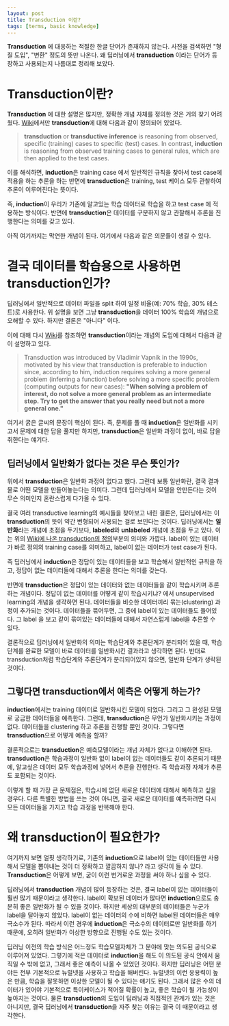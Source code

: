 ```yaml
---
layout: post
title: Transduction 이란?
tags: [terms, basic knowledge]
---
```


**Transduction** 에 대응하는 적절한 한글 단어가 존재하지 않는다. 사전을 검색하면 "형질 도입", "변환" 정도의 뜻만 나온다. 왜 딥러닝에서 **transduction** 이라는 단어가 등장하고 사용되는지 나름대로 정리해 보았다.

# Transduction이란?

**Transduction** 에 대한 설명은 많지만, 정확한 개념 자체를 정의한 것은 거의 찾기 어려웠다. [Wiki](https://en.wikipedia.org/wiki/Transduction_(machine_learning))에서만 **transduction**에 대해 다음과 같이 정의되어 있었다.

> **transduction** or **transductive inference** is reasoning from observed, specific (training) cases to specific (test) cases. In contrast, **induction** is reasoning from observed training cases to general rules, which are then applied to the test cases.

이를 해석하면, **induction**은 training case 에서 일반적인 규칙을 찾아서 test case에 적용을 하는 추론을 하는 반면에 **transduction**은 training, test 케이스 모두 관찰하여 추론이 이루어진다는 뜻이다.

즉, **induction**이 우리가 기존에 알고있는 학습 데이터로 학습을 하고 test case 에 적용하는 방식이다. 반면에 **transduction**은 데이터를 구분하지 않고 관찰해서 추론을 진행한다는 의미를 갖고 있다.

아직 여기까지는 막연한 개념이 된다. 여기에서 다음과 같은 의문들이 생길 수 있다.

# 결국 데이터를 학습용으로 사용하면 transduction인가?

딥러닝에서 일반적으로 데이터 파일을 split 하여 일정 비율(예: 70% 학습, 30% 테스트)로 사용한다. 위 설명을 보면 그냥 **transduction**을 데이터 100% 학습의 개념으로 오해할 수 있다. 하지만 결론은 "아니다" 이다.

이에 대해 다시 [Wiki](https://en.wikipedia.org/wiki/Transduction_(machine_learning))를 참조하면 **transduction**이라는 개념의 도입에 대해서 다음과 같이 설명하고 있다.

> Transduction was introduced by Vladimir Vapnik in the 1990s, motivated by his view that transduction is preferable to induction since, according to him, induction requires solving a more general problem (inferring a function) before solving a more specific problem (computing outputs for new cases): **"When solving a problem of interest, do not solve a more general problem as an intermediate step. Try to get the answer that you really need but not a more general one."**

여기서 굵은 글씨의 문장이 핵심이 된다. 즉, 문제를 풀 때 **induction**은 일반화를 시키고서 문제에 대한 답을 풀지만 하지만, **transduction**은 일반화 과정이 없이, 바로 답을 취한다는 얘기다.

## 딥러닝에서 일반화가 없다는 것은 무슨 뜻인가?

위에서 **transduction**은 일반화 과정이 없다고 했다. 그런데 보통 일반화란, 결국 결과물로 어떤 모델을 만들어놓는다는 의미다. 그런데 딥러닝에서 모델을 안만든다는 것이 무슨 의미인지 혼란스럽게 다가올 수 있다.

결국 여러 transductive learning의 예시들을 찾아보고 내린 결론은, 딥러닝에서는 이 **transduction**의 뜻이 약간 변형되어 사용되는 걸로 보인다는 것이다. 딥러닝에서는 **일반화**라는 개념에 초점을 두기보다, **labeled**와 **unlabeled** 개념에 초점을 두고 있다. 이는 위의 [Wiki에 나온 transduction의 정의](#transduction이란?)부분의 의미와 가깝다. label이 있는 데이터가 바로 정의의 training case를 의미하고, label이 없는 데이터가 test case가 된다.

즉 딥러닝에서 **induction**은 정답이 있는 데이터들을 보고 학습해서 일반적인 규칙을 하고, 정답이 없는 데이터들에 대해서 추론을 한다는 의미를 갖는다.

반면에 **transduction**은 정답이 있는 데이터와 없는 데이터들을 같이 학습시키며 추론하는 개념이다. 정답이 없는 데이터를 어떻게 같이 학습시키냐? 에서 unsupervised learning의 개념을 생각하면 된다. 데이터들을 비슷한 데이터끼리 묶는(clustering) 과정이 추가되는 것이다. 데이터들을 묶어두면, 그 중에 label이 있는 데이터들도 들어있다. 그 label 을 보고 같이 묶여있는 데이터들에 대해서 자연스럽게 label을 추론할 수 있다.

결론적으로 딥러닝에서 일반화의 의미는 학습단계와 추론단계가 분리되어 있을 때, 학습단계를 완료한 모델이 바로 데이터를 일반화시킨 결과라고 생각하면 된다. 반대로 transduction처럼 학습단계와 추론단계가 분리되어있지 않으면, 일반화 단계가 생략된 것이다.

## 그렇다면 transduction에서 예측은 어떻게 하는가?

**induction**에서는 training 데이터로 일반화시킨 모델이 되었다. 그리고 그 완성된 모델로 궁금한 데이터들을 예측한다. 그런데, **transduction**은 무언가 일반화시키는 과정이 없다. 데이터들을 clustering 하고 추론을 진행할 뿐인 것이다. 그렇다면 **transduction**으로 어떻게 예측을 할까?

결론적으로는 **transduction**은 예측모델이라는 개념 자체가 없다고 이해하면 된다. **transduction**은 학습과정이 일반화 없이 label이 없는 데이터들도 같이 추론되기 때문에, 알고싶은 데이터 모두 학습과정에 넣어서 추론을 진행한다. 즉 학습과정 자체가 추론도 포함되는 것이다.

이렇게 할 때 가장 큰 문제점은, 학습시에 없던 새로운 데이터에 대해서 예측하고 싶을 경우다. 다른 특별한 방법을 쓰는 것이 아니면, 결국 새로운 데이터를 예측하려면 다시 모든 데이터들을 가지고 학습 과정을 반복해야 한다.

# 왜 transduction이 필요한가?

여기까지 보면 얼핏 생각하기로, 기존의 **induction**으로 label이 있는 데이터들만 사용해서 모델을 뽑아내는 것이 더 정확하고 깔끔하지 않나? 라고 생각이 들 수 있다. **Transduction**은 어떻게 보면, 굳이 이런 번거로운 과정을 써야 하나 싶을 수 있다.

딥러닝에서 **transduction** 개념이 많이 등장하는 것은, 결국 label이 없는 데이터들이 훨씬 많기 때문이라고 생각한다. label이 확보된 데이터가 많다면 **induction**으로도 충분히 좋은 일반화가 될 수 있을 것이다. 하지만 세상의 대부분의 데이터들은 누군가 label을 달아놓지 않았다. label이 없는 데이터의 수에 비하면 label된 데이터들은 매우 극소수가 된다. 따라서 이런 경우에 **induction**은 극소수의 데이터로만 일반화를 하기 때문에, 오히려 일반화가 이상한 방향으로 진행될 수도 있는 것이다.

딥러닝 이전의 학습 방식은 어느정도 학습모델자체가 그 분야에 맞는 의도된 공식으로 이루어져 있었다. 그렇기에 적은 데이터로 **induction**을 해도 이 의도된 공식 안에서 움직일 수 밖에 없고, 그래서 좋은 예측이 나올 수 있었던 것이다. 하지만 딥러닝은 어떤 분야든 전부 기본적으로 뉴럴넷을 사용하고 학습을 해버린다. 뉴럴넷의 이런 응용력이 높은 만큼, 학습을 잘못하면 이상한 모델이 될 수 있다는 얘기도 된다. 그래서 많은 수의 데이터가 있어야 기본적으로 특이케이스가 적어질 확률이 높고, 좋은 학습이 될 가능성이 높아지는 것이다. 물론 **transduction**의 도입이 딥러닝과 직접적인 관계가 있는 것은 아니지만, 결국 딥러닝에서 **transduction**을 자주 찾는 이유는 결국 이 때문이라고 생각한다.

